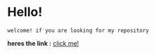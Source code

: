 # Hello!

```
welcome! if you are looking for my repository
```

**heres the link :** [click me!](repo.reaal.uk "repository")
